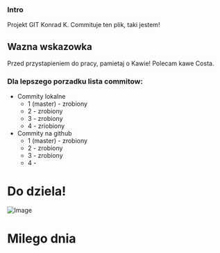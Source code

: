 ### Intro

Projekt GIT Konrad K.
Commituje ten plik, taki jestem!

## Wazna wskazowka

Przed przystapieniem do pracy, pamietaj o Kawie!
Polecam kawe Costa.

### Dla lepszego porzadku lista commitow:

- Commity lokalne
  - 1 (master) - zrobiony
  - 2 - zrobiony
  - 3 - zrobiony
  - 4 - zriobiony
- Commity na github
  - 1 (master) - zrobiony
  - 2 - zrobiony
  - 3 - zrobiony
  - 4 -

# Do dziela!

![Image](https://i.ibb.co/g6SJZKz/pngegg.png)

#        Milego dnia
